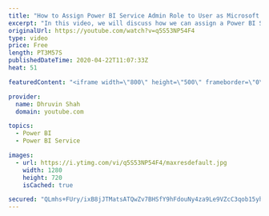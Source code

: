 ```yaml
---
title: "How to Assign Power BI Service Admin Role to User as Microsoft 365 Global Admin?"
excerpt: "In this video, we will discuss how we can assign a Power BI Service Admin Role to the end-user and make them Power BI Service Administrator?  Sometimes, there are situations when user can't able to see the Admin Portal tabs. At that time you need to contact your Microsoft 365 Global Administrator. Microsoft"
originalUrl: https://youtube.com/watch?v=q5S53NP54F4
type: video
price: Free
length: PT3M57S
publishedDateTime: 2020-04-22T11:07:33Z
heat: 51

featuredContent: "<iframe width=\"800\" height=\"500\" frameborder=\"0\" src=\"https://www.youtube.com/embed/q5S53NP54F4\" allow=\"accelerometer; autoplay; encrypted-media; gyroscope; picture-in-picture\" allowfullscreen></iframe>"

provider:
  name: Dhruvin Shah
  domain: youtube.com

topics:
  - Power BI
  - Power BI Service

images:
  - url: https://i.ytimg.com/vi/q5S53NP54F4/maxresdefault.jpg
    width: 1280
    height: 720
    isCached: true

secured: "QLmhs+FUry/ixB8jJTMatsATQwZv7BHSfY9hFdouNy4za9Le9VZcC3qob15yh9pdioJDineO+DVOi1CcGWt4CqAhzuaKRxBkd1LLYlr+hJu3MDgpYpgF72HzXVVGWjN2DzUroCZd+0x0nkSyHLi0yot/iG2m9lW74Q9Us5ueVQs6yfUgG577vufbEng1BslIhmkA3bZzLcqi8WOEoFvHa1yLF3Ls2BDzmKpXHHcSDtCWgLUSEVpB9vU7/lHutriymG2V3hfrmB6+qllIPv3dGhe86LqOqdFngZOzIyIKDpQJahPXXQf1gL8iSmx30Gh0UxCz89YyN4BiYv48s87nVLpgXcg3d4D1vrqrpiq4Tt2iuRIlTs1Zm0wI75AhNrvCI7FIcsTyn9TO/gpfu+eKHf+5ZHFsRZYaT2cNKPBbXuI=;UtRFzW+A8S5yeP9eKbxHQw=="
---
```


